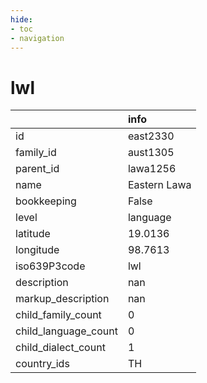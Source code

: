 ```yaml
---
hide:
- toc
- navigation
---
```

# lwl
|                      | info         |
|:---------------------|:-------------|
| id                   | east2330     |
| family_id            | aust1305     |
| parent_id            | lawa1256     |
| name                 | Eastern Lawa |
| bookkeeping          | False        |
| level                | language     |
| latitude             | 19.0136      |
| longitude            | 98.7613      |
| iso639P3code         | lwl          |
| description          | nan          |
| markup_description   | nan          |
| child_family_count   | 0            |
| child_language_count | 0            |
| child_dialect_count  | 1            |
| country_ids          | TH           |